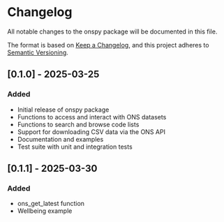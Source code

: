 # Changelog

All notable changes to the onspy package will be documented in this file.

The format is based on [Keep a Changelog](https://keepachangelog.com/en/1.0.0/),
and this project adheres to [Semantic Versioning](https://semver.org/spec/v2.0.0.html).

## [0.1.0] - 2025-03-25

### Added

- Initial release of onspy package
- Functions to access and interact with ONS datasets
- Functions to search and browse code lists
- Support for downloading CSV data via the ONS API
- Documentation and examples
- Test suite with unit and integration tests

## [0.1.1] - 2025-03-30

### Added

- ons_get_latest function
- Wellbeing example
